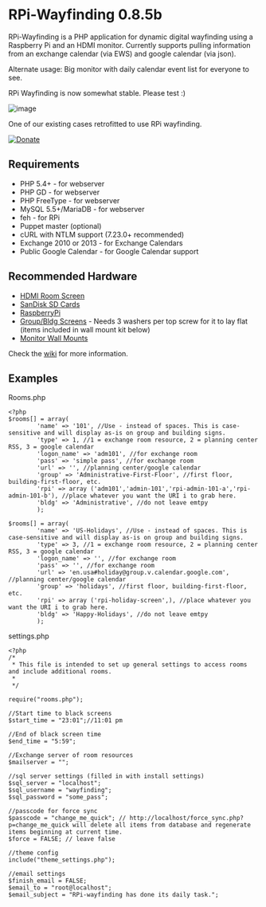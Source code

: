 # RPi-Wayfinding 0.8.5b

RPi-Wayfinding is a PHP application for dynamic digital wayfinding using a Raspberry Pi and an HDMI monitor. Currently supports pulling information from an exchange calendar (via EWS) and google calendar (via json).

Alternate usage: Big monitor with daily calendar event list for everyone to see.

RPi Wayfinding is now somewhat stable. Please test :)

![image](https://dl.dropboxusercontent.com/u/2844569/keep/IMG_20131230_150355.jpg)

One of our existing cases retrofitted to use RPi wayfinding.

[![Donate](https://www.paypalobjects.com/en_US/i/btn/btn_donate_LG.gif)](https://www.paypal.com/cgi-bin/webscr?cmd=_donations&business=JXNSHZTBDNACS&lc=US&currency_code=USD&bn=PP%2dDonationsBF%3abtn_donate_SM%2egif%3aNonHosted)

## Requirements

 * PHP 5.4+ - for webserver
 * PHP GD - for webserver
 * PHP FreeType - for webserver
 * MySQL 5.5+/MariaDB - for webserver
 * feh - for RPi
 * Puppet master (optional)
 * cURL with NTLM support (7.23.0+ recommended)
 * Exchange 2010 or 2013 - for Exchange Calendars
 * Public Google Calendar - for Google Calendar support
 
## Recommended Hardware

 * [HDMI Room Screen](http://www.adafruit.com/products/1287)
 * [SanDisk SD Cards](http://www.amazon.com/gp/product/B007JRB0TC/ref=as_li_tl?ie=UTF8&camp=1789&creative=390957&creativeASIN=B007JRB0TC&linkCode=as2&tag=personal0964-20)
 * [RaspberryPi](http://www.amazon.com/gp/product/B009SQQF9C/ref=as_li_tl?ie=UTF8&camp=1789&creative=390957&creativeASIN=B009SQQF9C&linkCode=as2&tag=personal0964-20)
 * [Group/Bldg Screens](http://www.amazon.com/gp/product/B005BZNDOO/ref=as_li_tl?ie=UTF8&camp=1789&creative=390957&creativeASIN=B005BZNDOO&linkCode=as2&tag=personal0964-20) - Needs 3 washers per top screw for it to lay flat (items included in wall mount kit below)
 * [Monitor Wall Mounts](http://www.amazon.com/gp/product/B000VKCIJU/ref=as_li_tl?ie=UTF8&camp=1789&creative=390957&creativeASIN=B000VKCIJU&linkCode=as2&tag=personal0964-20)

Check the [wiki](https://github.com/andrewwippler/rpi-wayfinding/wiki) for more information.

## Examples

Rooms.php

```
<?php
$rooms[] = array(
		'name' => '101', //Use - instead of spaces. This is case-sensitive and will display as-is on group and building signs.
		'type' => 1, //1 = exchange room resource, 2 = planning center RSS, 3 = google calendar
		'logon_name' => 'adm101', //for exchange room
		'pass' => 'simple pass', //for exchange room
		'url' => '', //planning center/google calendar
		'group' => 'Administrative-First-Floor', //first floor, building-first-floor, etc.
		'rpi' => array ('adm101','admin-101','rpi-admin-101-a','rpi-admin-101-b'), //place whatever you want the URI i to grab here. 
		'bldg' => 'Administrative', //do not leave emtpy
		);
		
$rooms[] = array(
		'name' => 'US-Holidays', //Use - instead of spaces. This is case-sensitive and will display as-is on group and building signs.
		'type' => 3, //1 = exchange room resource, 2 = planning center RSS, 3 = google calendar
		'logon_name' => '', //for exchange room
		'pass' => '', //for exchange room
		'url' => 'en.usa#holiday@group.v.calendar.google.com', //planning center/google calendar
		'group' => 'holidays', //first floor, building-first-floor, etc.
		'rpi' => array ('rpi-holiday-screen',), //place whatever you want the URI i to grab here. 
		'bldg' => 'Happy-Holidays', //do not leave emtpy
		);		
```
settings.php

```
<?php
/* 
 * This file is intended to set up general settings to access rooms and include additional rooms.
 *
 */

require("rooms.php");

//Start time to black screens 
$start_time = "23:01";//11:01 pm

//End of black screen time
$end_time = "5:59";

//Exchange server of room resources
$mailserver = "";

//sql server settings (filled in with install settings)
$sql_server = "localhost";
$sql_username = "wayfinding";
$sql_password = "some_pass";

//passcode for force sync
$passcode = "change_me_quick"; // http://localhost/force_sync.php?p=change_me_quick will delete all items from database and regenerate items beginning at current time.
$force = FALSE; // leave false

//theme config
include("theme_settings.php");

//email settings
$finish_email = FALSE;
$email_to = "root@localhost";
$email_subject = "RPi-wayfinding has done its daily task.";
```

